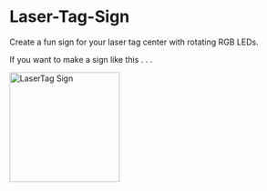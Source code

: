 # Laser-Tag-Sign
Create a fun sign for your laser tag center with rotating RGB LEDs.

If you want to make a sign like this . . . 

<img width="193" alt="LaserTag Sign" src="https://user-images.githubusercontent.com/7954535/167895213-646f9aec-d18d-4783-ad79-86681ba16cba.png">
